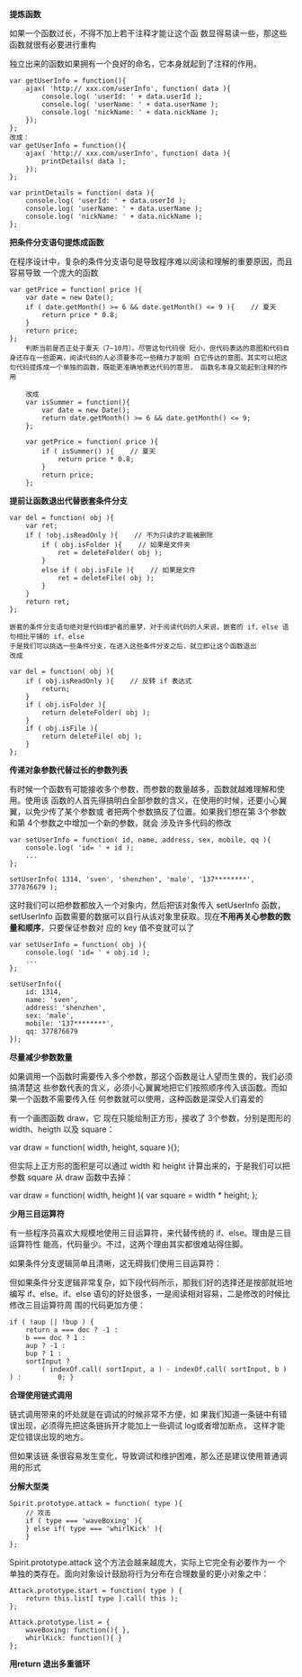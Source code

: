 **提炼函数**

 如果一个函数过长，不得不加上若干注释才能让这个函 数显得易读一些，那这些函数就很有必要进行重构

独立出来的函数如果拥有一个良好的命名，它本身就起到了注释的作用。









 

```
var getUserInfo = function(){     
    ajax( 'http:// xxx.com/userInfo', function( data ){         
        console.log( 'userId: ' + data.userId );         
        console.log( 'userName: ' + data.userName );         
        console.log( 'nickName: ' + data.nickName );    
    }); 
}; 
改成： 
var getUserInfo = function(){     
    ajax( 'http:// xxx.com/userInfo', function( data ){         
        printDetails( data );     
    }); 
}; 
 
var printDetails = function( data ){     
    console.log( 'userId: ' + data.userId );     
    console.log( 'userName: ' + data.userName );     
    console.log( 'nickName: ' + data.nickName ); 
};
```





**把条件分支语句提炼成函数** 



在程序设计中，复杂的条件分支语句是导致程序难以阅读和理解的重要原因，而且容易导致 一个庞大的函数











 

```
var getPrice = function( price ){     
    var date = new Date();      
    if ( date.getMonth() >= 6 && date.getMonth() <= 9 ){    // 夏天         
        return price * 0.8;     
    }     
    return price; 
}; 
    判断当前是否正处于夏天（7~10月）。尽管这句代码很 短小，但代码表达的意图和代码自身还存在一些距离，阅读代码的人必须要多花一些精力才能明 白它传达的意图。其实可以把这句代码提炼成一个单独的函数，既能更准确地表达代码的意思， 函数名本身又能起到注释的作用
    
    改成
    var isSummer = function(){     
        var date = new Date();    
        return date.getMonth() >= 6 && date.getMonth() <= 9;     
    }; 
 
    var getPrice = function( price ){     
        if ( isSummer() ){    // 夏天         
            return price * 0.8;     
        }     
        return price; 
    }; 
```







**提前让函数退出代替嵌套条件分支** 









 

```
var del = function( obj ){      
    var ret;     
    if ( !obj.isReadOnly ){    // 不为只读的才能被删除         
        if ( obj.isFolder ){    // 如果是文件夹 
            ret = deleteFolder( obj );         
        }
        else if ( obj.isFile ){    // 如果是文件             
            ret = deleteFile( obj );         
        }     
    }    
    return ret; 
}; 

嵌套的条件分支语句绝对是代码维护者的噩梦，对于阅读代码的人来说，嵌套的 if、else 语句相比平铺的 if、else
于是我们可以挑选一些条件分支，在进入这些条件分支之后，就立即让这个函数退出
改成

var del = function( obj ){     
    if ( obj.isReadOnly ){    // 反转 if 表达式        
        return;     
    }     
    if ( obj.isFolder ){         
        return deleteFolder( obj );     
    }     
    if ( obj.isFile ){         
        return deleteFile( obj );    
    } 
}; 
```





**传递对象参数代替过长的参数列表** 

有时候一个函数有可能接收多个参数，而参数的数量越多，函数就越难理解和使用。使用该 函数的人首先得搞明白全部参数的含义，在使用的时候，还要小心翼翼，以免少传了某个参数或 者把两个参数搞反了位置。如果我们想在第 3个参数和第 4个参数之中增加一个新的参数，就会 涉及许多代码的修改









 

```
var setUserInfo = function( id, name, address, sex, mobile, qq ){     
    console.log( 'id= ' + id );     
    ...
}; 
 
setUserInfo( 1314, 'sven', 'shenzhen', 'male', '137********', 377876679 ); 
```





这时我们可以把参数都放入一个对象内，然后把该对象传入 setUserInfo 函数，setUserInfo 函数需要的数据可以自行从该对象里获取。现在**不用再关心参数的数量和顺序**，只要保证参数对 应的 key 值不变就可以了









 

```
var setUserInfo = function( obj ){     
    console.log( 'id= ' + obj.id );     
    ...
}; 
 
setUserInfo({     
    id: 1314,     
    name: 'sven',     
    address: 'shenzhen',     
    sex: 'male',     
    mobile: '137********',     
    qq: 377876679 
}); 
```





**尽量减少参数数量** 

如果调用一个函数时需要传入多个参数，那这个函数是让人望而生畏的，我们必须搞清楚这 些参数代表的含义，必须小心翼翼地把它们按照顺序传入该函数。而如果一个函数不需要传入任 何参数就可以使用，这种函数是深受人们喜爱的



 有一个画图函数 draw，它 现在只能绘制正方形，接收了 3个参数，分别是图形的 width、heigth 以及 square： 

var draw = function( width, height, square ){}; 

但实际上正方形的面积是可以通过 width 和 height 计算出来的，于是我们可以把参数 square 从 draw 函数中去掉： 

var draw = function( width, height ){     var square = width * height; }; 



**少用三目运算符** 



有一些程序员喜欢大规模地使用三目运算符，来代替传统的 if、else。理由是三目运算符性 能高，代码量少。不过，这两个理由其实都很难站得住脚。 

如果条件分支逻辑简单且清晰，这无碍我们使用三目运算符： 

但如果条件分支逻辑非常复杂，如下段代码所示，那我们好的选择还是按部就班地编写 if、else。if、else 语句的好处很多，一是阅读相对容易，二是修改的时候比修改三目运算符周 围的代码更加方便：  











 

```
if ( !aup || !bup ) {    
    return a === doc ? -1 :           
    b === doc ? 1 :        
    aup ? -1 :         
    bup ? 1 :         
    sortInput ?         
        ( indexOf.call( sortInput, a ) - indexOf.call( sortInput, b ) ) :         0; }

```







**合理使用链式调用** 

链式调用带来的坏处就是在调试的时候非常不方便，如 果我们知道一条链中有错误出现，必须得先把这条链拆开才能加上一些调试 log或者增加断点， 这样才能定位错误出现的地方。 

但如果该链 条很容易发生变化，导致调试和维护困难，那么还是建议使用普通调用的形式



**分解大型类** 









 

```
Spirit.prototype.attack = function( type ){    
    // 攻击     
    if ( type === 'waveBoxing' ){        
    } else if( type === 'whirlKick' ){           
    } 
}; 
```





Spirit.prototype.attack 这个方法会越来越庞大，实际上它完全有必要作为一 个单独的类存在。面向对象设计鼓励将行为分布在合理数量的更小对象之中： 









 

```
Attack.prototype.start = function( type ) {     
    return this.list[ type ].call( this ); 
}; 
 
Attack.prototype.list = {     
    waveBoxing: function(){ },    
    whirlKick: function(){ } 
}; 
```







**用return 退出多重循环** 












